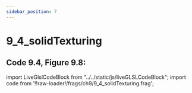```yaml
---
sidebar_position: 7
---
```


# 9_4_solidTexturing
## Code 9.4, Figure 9.8: 

import LiveGlslCodeBlock from "../../static/js/liveGLSLCodeBlock";
import code from '!!raw-loader!/frags/ch9/9_4_solidTexturing.frag';

<LiveGlslCodeBlock fragName='9_4_solidTexturing.frag' fragCode={code} />
